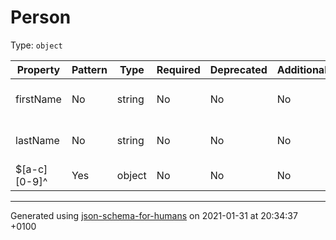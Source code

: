 # Person

Type: `object`

| Property | Pattern | Type | Required | Deprecated | Additional | Description |
| -------- | ------- | ---- | -------- | ---------- | ---------- | ----------- |
|firstName|No|string|No|No| No|The person's first name.|
|lastName|No|string|No|No| No|The person's last name.|
|$[a-c][0-9]^|Yes|object|No|No| No|Review of a paper size.|

----------------------------------------------------------------------------------------------------------------------------
Generated using [json-schema-for-humans](https://github.com/coveooss/json-schema-for-humans) on 2021-01-31 at 20:34:37 +0100